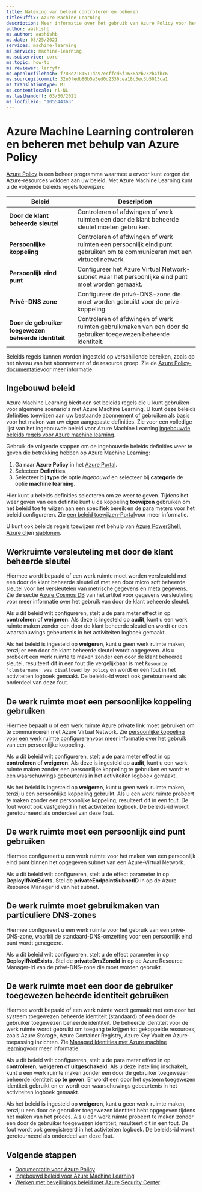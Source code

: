 ```yaml
---
title: Naleving van beleid controleren en beheren
titleSuffix: Azure Machine Learning
description: Meer informatie over het gebruik van Azure Policy voor het gebruik van ingebouwde beleids regels voor Azure Machine Learning om ervoor te zorgen dat uw werk ruimten voldoen aan uw vereisten.
author: aashishb
ms.author: aashishb
ms.date: 03/25/2021
services: machine-learning
ms.service: machine-learning
ms.subservice: core
ms.topic: how-to
ms.reviewer: larryfr
ms.openlocfilehash: f708e2181511da97ecffcd6f1636a2b232b4fbc6
ms.sourcegitcommit: 32e0fedb80b5a5ed0d2336cea18c3ec3b5015ca1
ms.translationtype: MT
ms.contentlocale: nl-NL
ms.lasthandoff: 03/30/2021
ms.locfileid: "105544363"
---
```

# <a name="audit-and-manage-azure-machine-learning-using-azure-policy"></a>Azure Machine Learning controleren en beheren met behulp van Azure Policy

[Azure Policy](../governance/policy/index.yml) is een beheer programma waarmee u ervoor kunt zorgen dat Azure-resources voldoen aan uw beleid. Met Azure Machine Learning kunt u de volgende beleids regels toewijzen:

| Beleid | Description |
| ----- | ----- |
| **Door de klant beheerde sleutel** | Controleren of afdwingen of werk ruimten een door de klant beheerde sleutel moeten gebruiken. |
| **Persoonlijke koppeling** | Controleren of afdwingen of werk ruimten een persoonlijk eind punt gebruiken om te communiceren met een virtueel netwerk. |
| **Persoonlijk eind punt** | Configureer het Azure Virtual Network-subnet waar het persoonlijke eind punt moet worden gemaakt. |
| **Privé-DNS zone** | Configureer de privé-DNS-zone die moet worden gebruikt voor de privé-koppeling. |
| **Door de gebruiker toegewezen beheerde identiteit** | Controleren of afdwingen of werk ruimten gebruikmaken van een door de gebruiker toegewezen beheerde identiteit. |

Beleids regels kunnen worden ingesteld op verschillende bereiken, zoals op het niveau van het abonnement of de resource groep. Zie de [Azure Policy-documentatie](../governance/policy/overview.md)voor meer informatie.

## <a name="built-in-policies"></a>Ingebouwd beleid

Azure Machine Learning biedt een set beleids regels die u kunt gebruiken voor algemene scenario's met Azure Machine Learning. U kunt deze beleids definities toewijzen aan uw bestaande abonnement of gebruiken als basis voor het maken van uw eigen aangepaste definities. Zie voor een volledige lijst van het ingebouwde beleid voor Azure Machine Learning [ingebouwde beleids regels voor Azure machine learning](../governance/policy/samples/built-in-policies.md#machine-learning).

Gebruik de volgende stappen om de ingebouwde beleids definities weer te geven die betrekking hebben op Azure Machine Learning:

1. Ga naar __Azure Policy__ in het [Azure Portal](https://portal.azure.com).
1. Selecteer __Definities__.
1. Selecteer bij __type__ de optie _ingebouwd_ en selecteer bij __categorie__ de optie __machine learning__.

Hier kunt u beleids definities selecteren om ze weer te geven. Tijdens het weer geven van een definitie kunt u de koppeling __toewijzen__ gebruiken om het beleid toe te wijzen aan een specifiek bereik en de para meters voor het beleid configureren. Zie [een beleid toewijzen-Portal](../governance/policy/assign-policy-portal.md)voor meer informatie.

U kunt ook beleids regels toewijzen met behulp van [Azure PowerShell](../governance/policy/assign-policy-powershell.md), [Azure cli](../governance/policy/assign-policy-azurecli.md)en [sjablonen](../governance/policy/assign-policy-template.md).

## <a name="workspace-encryption-with-customer-managed-key"></a>Werkruimte versleuteling met door de klant beheerde sleutel

Hiermee wordt bepaald of een werk ruimte moet worden versleuteld met een door de klant beheerde sleutel of met een door micro soft beheerde sleutel voor het versleutelen van metrische gegevens en meta gegevens. Zie de sectie [Azure Cosmos DB](concept-data-encryption.md#azure-cosmos-db) van het artikel voor gegevens versleuteling voor meer informatie over het gebruik van door de klant beheerde sleutel.

Als u dit beleid wilt configureren, stelt u de para meter effect in op __controleren__ of __weigeren__. Als deze is ingesteld op __audit__, kunt u een werk ruimte maken zonder een door de klant beheerde sleutel en wordt er een waarschuwings gebeurtenis in het activiteiten logboek gemaakt.

Als het beleid is ingesteld op __weigeren__, kunt u geen werk ruimte maken, tenzij er een door de klant beheerde sleutel wordt opgegeven. Als u probeert een werk ruimte te maken zonder een door de klant beheerde sleutel, resulteert dit in een fout die vergelijkbaar is met `Resource 'clustername' was disallowed by policy` en wordt er een fout in het activiteiten logboek gemaakt. De beleids-id wordt ook geretourneerd als onderdeel van deze fout.

## <a name="workspace-should-use-private-link"></a>De werk ruimte moet een persoonlijke koppeling gebruiken

Hiermee bepaalt u of een werk ruimte Azure private link moet gebruiken om te communiceren met Azure Virtual Network. Zie [persoonlijke koppeling voor een werk ruimte configureren](how-to-configure-private-link.md)voor meer informatie over het gebruik van een persoonlijke koppeling.

Als u dit beleid wilt configureren, stelt u de para meter effect in op __controleren__ of __weigeren__. Als deze is ingesteld op __audit__, kunt u een werk ruimte maken zonder een persoonlijke koppeling te gebruiken en wordt er een waarschuwings gebeurtenis in het activiteiten logboek gemaakt.

Als het beleid is ingesteld op __weigeren__, kunt u geen werk ruimte maken, tenzij u een persoonlijke koppeling gebruikt. Als u een werk ruimte probeert te maken zonder een persoonlijke koppeling, resulteert dit in een fout. De fout wordt ook vastgelegd in het activiteiten logboek. De beleids-id wordt geretourneerd als onderdeel van deze fout.

## <a name="workspace-should-use-private-endpoint"></a>De werk ruimte moet een persoonlijk eind punt gebruiken

Hiermee configureert u een werk ruimte voor het maken van een persoonlijk eind punt binnen het opgegeven subnet van een Azure-Virtual Network.

Als u dit beleid wilt configureren, stelt u de effect parameter in op __DeployIfNotExists__. Stel de __privateEndpointSubnetID__ in op de Azure Resource Manager id van het subnet.
## <a name="workspace-should-use-private-dns-zones"></a>De werk ruimte moet gebruikmaken van particuliere DNS-zones

Hiermee configureert u een werk ruimte voor het gebruik van een privé-DNS-zone, waarbij de standaard-DNS-omzetting voor een persoonlijk eind punt wordt genegeerd.

Als u dit beleid wilt configureren, stelt u de effect parameter in op __DeployIfNotExists__. Stel de __privateDnsZoneId__ in op de Azure Resource Manager-id van de privé-DNS-zone die moet worden gebruikt. 

## <a name="workspace-should-use-user-assigned-managed-identity"></a>De werk ruimte moet een door de gebruiker toegewezen beheerde identiteit gebruiken

Hiermee wordt bepaald of een werk ruimte wordt gemaakt met een door het systeem toegewezen beheerde identiteit (standaard) of een door de gebruiker toegewezen beheerde identiteit. De beheerde identiteit voor de werk ruimte wordt gebruikt om toegang te krijgen tot gekoppelde resources, zoals Azure Storage, Azure Container Registry, Azure Key Vault en Azure-toepassing inzichten. Zie [Managed Identities met Azure machine learning](how-to-use-managed-identities.md)voor meer informatie.

Als u dit beleid wilt configureren, stelt u de para meter effect in op __controleren__, __weigeren__ of __uitgeschakeld__. Als u deze instelling inschakelt, kunt u een werk ruimte maken zonder een door de gebruiker toegewezen beheerde identiteit __op te geven__. Er wordt een door het systeem toegewezen identiteit gebruikt en er wordt een waarschuwings gebeurtenis in het activiteiten logboek gemaakt.

Als het beleid is ingesteld op __weigeren__, kunt u geen werk ruimte maken, tenzij u een door de gebruiker toegewezen identiteit hebt opgegeven tijdens het maken van het proces. Als u een werk ruimte probeert te maken zonder een door de gebruiker toegewezen identiteit, resulteert dit in een fout. De fout wordt ook geregistreerd in het activiteiten logboek. De beleids-id wordt geretourneerd als onderdeel van deze fout.

## <a name="next-steps"></a>Volgende stappen

* [Documentatie voor Azure Policy](../governance/policy/overview.md)
* [Ingebouwd beleid voor Azure Machine Learning](policy-reference.md)
* [Werken met beveiligings beleid met Azure Security Center](../security-center/tutorial-security-policy.md)